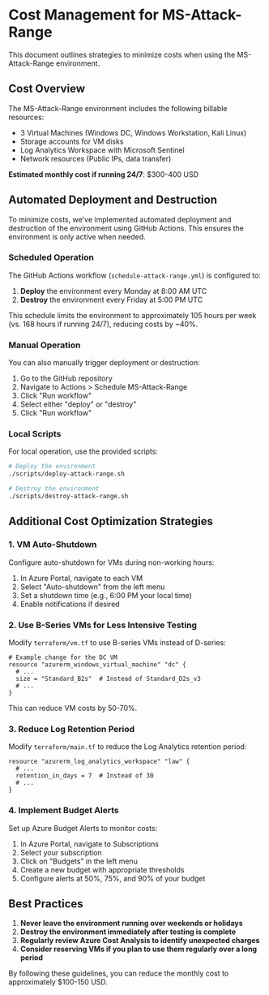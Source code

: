 # Cost Management for MS-Attack-Range

This document outlines strategies to minimize costs when using the MS-Attack-Range environment.

## Cost Overview

The MS-Attack-Range environment includes the following billable resources:

- 3 Virtual Machines (Windows DC, Windows Workstation, Kali Linux)
- Storage accounts for VM disks
- Log Analytics Workspace with Microsoft Sentinel
- Network resources (Public IPs, data transfer)

**Estimated monthly cost if running 24/7**: $300-400 USD

## Automated Deployment and Destruction

To minimize costs, we've implemented automated deployment and destruction of the environment using GitHub Actions. This ensures the environment is only active when needed.

### Scheduled Operation

The GitHub Actions workflow (`schedule-attack-range.yml`) is configured to:

1. **Deploy** the environment every Monday at 8:00 AM UTC
2. **Destroy** the environment every Friday at 5:00 PM UTC

This schedule limits the environment to approximately 105 hours per week (vs. 168 hours if running 24/7), reducing costs by ~40%.

### Manual Operation

You can also manually trigger deployment or destruction:

1. Go to the GitHub repository
2. Navigate to Actions > Schedule MS-Attack-Range
3. Click "Run workflow"
4. Select either "deploy" or "destroy"
5. Click "Run workflow"

### Local Scripts

For local operation, use the provided scripts:

```bash
# Deploy the environment
./scripts/deploy-attack-range.sh

# Destroy the environment
./scripts/destroy-attack-range.sh
```

## Additional Cost Optimization Strategies

### 1. VM Auto-Shutdown

Configure auto-shutdown for VMs during non-working hours:

1. In Azure Portal, navigate to each VM
2. Select "Auto-shutdown" from the left menu
3. Set a shutdown time (e.g., 6:00 PM your local time)
4. Enable notifications if desired

### 2. Use B-Series VMs for Less Intensive Testing

Modify `terraform/vm.tf` to use B-series VMs instead of D-series:

```hcl
# Example change for the DC VM
resource "azurerm_windows_virtual_machine" "dc" {
  # ...
  size = "Standard_B2s"  # Instead of Standard_D2s_v3
  # ...
}
```

This can reduce VM costs by 50-70%.

### 3. Reduce Log Retention Period

Modify `terraform/main.tf` to reduce the Log Analytics retention period:

```hcl
resource "azurerm_log_analytics_workspace" "law" {
  # ...
  retention_in_days = 7  # Instead of 30
  # ...
}
```

### 4. Implement Budget Alerts

Set up Azure Budget Alerts to monitor costs:

1. In Azure Portal, navigate to Subscriptions
2. Select your subscription
3. Click on "Budgets" in the left menu
4. Create a new budget with appropriate thresholds
5. Configure alerts at 50%, 75%, and 90% of your budget

## Best Practices

1. **Never leave the environment running over weekends or holidays**
2. **Destroy the environment immediately after testing is complete**
3. **Regularly review Azure Cost Analysis to identify unexpected charges**
4. **Consider reserving VMs if you plan to use them regularly over a long period**

By following these guidelines, you can reduce the monthly cost to approximately $100-150 USD.
